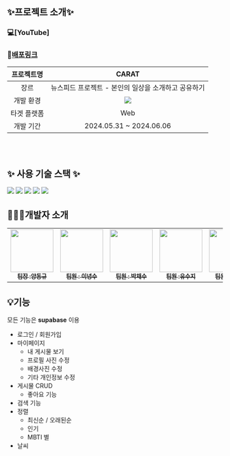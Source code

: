 ## ✨프로젝트 소개✨

### 💻[YouTube]

### 🔗[배포링크](https://carat-newsfeed-team-project-ir61.vercel.app/)

| 프로젝트명  |                                                             CARAT                                                             |
| :---------: | :---------------------------------------------------------------------------------------------------------------------------: |
|    장르     |                                      뉴스피드 프로젝트 - 본인의 일상을 소개하고 공유하기                                      |
|  개발 환경  | <img src="https://img.shields.io/badge/Visual Studio Code-007ACC?style=flat-square&logo=Visual Studio Code&logoColor=white"/> |
| 타겟 플랫폼 |                                                              Web                                                              |
|  개발 기간  |                                                    2024.05.31 ~ 2024.06.06                                                    |

<br><br>

## ✨ 사용 기술 스택 ✨

<img src="https://img.shields.io/badge/react-20232a.svg?style=for-the-badge&logo=react&logoColor=61DAFB" /> <img src="https://img.shields.io/badge/styled--components-DB7093?style=for-the-badge&logo=styled-components&logoColor=ffd35b" /> <img src="https://img.shields.io/badge/redux-%23593d88.svg?style=for-the-badge&logo=redux&logoColor=white" /> <img src = "https://img.shields.io/badge/React_Router-CA4245?style=for-the-badge&logo=react-router&logoColor=white" />
<img src="https://img.shields.io/badge/Vercel-000000?style=flat-square&logo=Vercel&logoColor=white"/>

## 💁💁‍♀️개발자 소개

<table>
  <tbody>
    <tr>
      <td align="center"><a href="https://github.com/dongkyusq"><img src="https://avatars.githubusercontent.com/u/144768238?v=4" width="100px;" alt=""/><br /><sub><b> 팀장 :양동규 </b></sub></a><br /></td>
      <td align="center"><a href="https://github.com/LEE-NS"><img src="https://avatars.githubusercontent.com/u/116232576?v=4" width="100px;" alt=""/><br /><sub><b> 팀원 : 이녕수 </b></sub></a><br /></td>
      <td align="center"><a href="https://github.com/Chasyuss"><img src="https://avatars.githubusercontent.com/u/127167163?v=4" width="100px;" alt=""/><br /><sub><b> 팀원 : 박채수 </b></sub></a><br /></td>
      <td align="center"><a href="https://github.com/suzy0504/"><img src="https://avatars.githubusercontent.com/u/162545129?v=4" width="100px;" alt=""/><br /><sub><b> 팀원 :유수지 </b></sub></a><br /></td>
        <td align="center"><a href="https://github.com/YUNSAERA"><img src="https://avatars.githubusercontent.com/u/167168399?v=4" width="100px;" alt=""/><br /><sub><b> 팀원 : 윤새라 </b></sub></a><br /></td>
         <td align="center"><a href="https://github.com/SNGCHN/"><img src="https://avatars.githubusercontent.com/u/110635641?v=4" width="100px;" alt=""/><br /><sub><b> 팀원 : 이성찬 </b></sub></a><br /></td>
    </tr>
  </tbody>
</table>

## 💡기능

모든 기능은 **supabase** 이용

- 로그인 / 회원가입
- 마이페이지
  - 내 게시물 보기
  - 프로필 사진 수정
  - 배경사진 수정
  - 기타 개인정보 수정
- 게시물 CRUD
  - 좋아요 기능
- 검색 기능
- 정렬
  - 최신순 / 오래된순
  - 인기
  - MBTI 별
- 날씨
